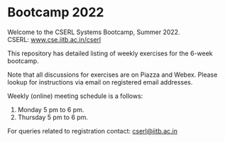 # Bootcamp 2022
Welcome to the CSERL Systems Bootcamp, Summer 2022. <br>
CSERL: www.cse.iitb.ac.in/cserl

This repository has detailed listing of weekly exercises for the 6-week bootcamp. 

Note that all discussions for exercises are on Piazza and Webex.
Please lookup for instructions via email on registered email addresses.

Weekly (online) meeting schedule is a follows:  
1.  Monday 5 pm to 6 pm.  
2.  Thursday 5 pm to 6 pm.

For queries related to registration contact:  cserl@iitb.ac.in
